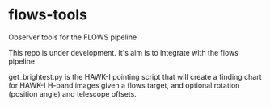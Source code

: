 # flows-tools
Observer tools for the FLOWS pipeline

This repo is under development. It's aim is to integrate with the flows pipeline 


get_brightest.py is the HAWK-I pointing script that will create a finding chart for HAWK-I H-band images given a flows target, and optional rotation (position angle) and telescope offsets.
